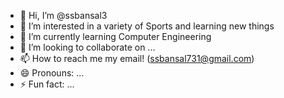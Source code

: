 - 👋 Hi, I’m @ssbansal3
- 👀 I’m interested in a variety of Sports and learning new things
- 🌱 I’m currently learning Computer Engineering
- 💞️ I’m looking to collaborate on ...
- 📫 How to reach me my email! (ssbansal731@gmail.com)
- 😄 Pronouns: ...
- ⚡ Fun fact: ...

<!---
ssbansal3/ssbansal3 is a ✨ special ✨ repository because its `README.md` (this file) appears on your GitHub profile.
You can click the Preview link to take a look at your changes.
--->

